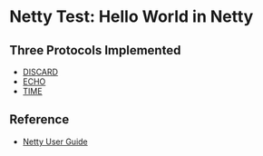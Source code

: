 # Netty Test: Hello World in Netty

## Three Protocols Implemented

- [DISCARD](https://tools.ietf.org/html/rfc863)
- [ECHO](https://tools.ietf.org/html/rfc862)
- [TIME](https://tools.ietf.org/html/rfc868)

## Reference

- [Netty User Guide](https://netty.io/wiki/user-guide-for-4.x.html)
